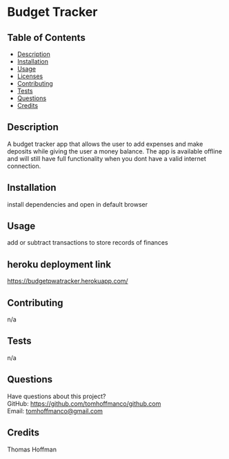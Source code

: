 # Budget Tracker

  

  ## Table of Contents
  * [Description](#description)
  * [Installation](#installation)
  * [Usage](#usage)
  * [Licenses](#licenses)
  * [Contributing](#contributing)
  * [Tests](#tests)
  * [Questions](#questions)
  * [Credits](#credits)

  ## Description
  A budget tracker app that allows the user to add expenses and make deposits while giving the user a money balance. The app is available offline and will still have full functionality when you dont have a valid internet connection.

  ## Installation
  install dependencies and open in default browser

  ## Usage
  add or subtract transactions to store records of finances 

  ## heroku deployment link 
  https://budgetpwatracker.herokuapp.com/

  ## Contributing
  n/a

  ## Tests
  n/a

  ## Questions
  Have questions about this project?  
  GitHub: https://github.com/tomhoffmanco/github.com  
  Email: tomhoffmanco@gmail.com

  ## Credits
  Thomas Hoffman
